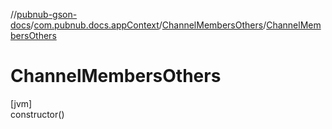 //[pubnub-gson-docs](../../../index.md)/[com.pubnub.docs.appContext](../index.md)/[ChannelMembersOthers](index.md)/[ChannelMembersOthers](-channel-members-others.md)

# ChannelMembersOthers

[jvm]\
constructor()
